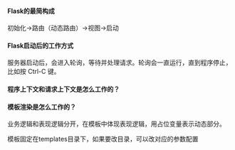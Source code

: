 #### Flask的最简构成
初始化->路由（动态路由）->视图->启动

#### Flask启动后的工作方式
服务器启动后，会进入轮询，等待并处理请求。轮询会一直运行，直到程序停止，比如按
Ctrl-C 键。

#### 程序上下文和请求上下文是怎么工作的？


#### 模板渲染是怎么工作的？
业务逻辑和表现逻辑分开，在模板中体现表现逻辑，用占位变量表示动态部分。

模板固定在templates目录下，如果要改目录，可以改对应的参数配置